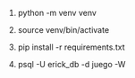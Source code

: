 1. python -m venv venv
1. source venv/bin/activate
1. pip install -r requirements.txt


1. psql -U erick_db -d juego -W
